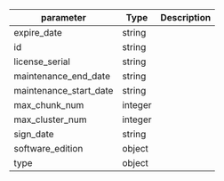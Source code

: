 | parameter | Type | Description |
| ----------- | ----------- |----------- |
| expire_date  |  string  |    |
| id  |  string  |    |
| license_serial  |  string  |    |
| maintenance_end_date  |  string  |    |
| maintenance_start_date  |  string  |    |
| max_chunk_num  |  integer  |    |
| max_cluster_num  |  integer  |    |
| sign_date  |  string  |    |
| software_edition  |  object  |    |
| type  |  object  |    |